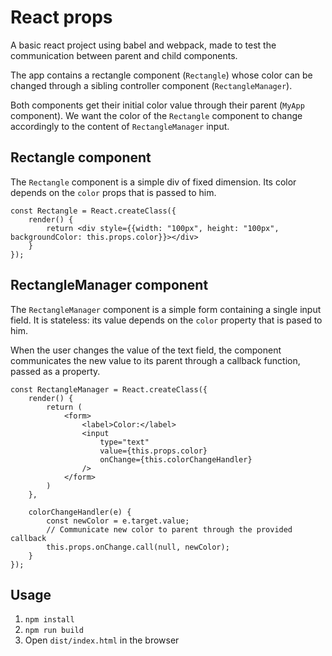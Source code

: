 # React props
A basic react project using babel and webpack, made to test the communication between parent and child components.

The app contains a rectangle component (`Rectangle`) whose color can be changed through a sibling controller component (`RectangleManager`).

Both components get their initial color value through their parent (`MyApp` component). We want the color of the `Rectangle` component to change accordingly to the content of `RectangleManager` input.

## Rectangle component
The `Rectangle` component is a simple div of fixed dimension. Its color depends on the `color` props that is passed to him.

```JSX
const Rectangle = React.createClass({
	render() {
		return <div style={{width: "100px", height: "100px", backgroundColor: this.props.color}}></div>
	}
});
```

## RectangleManager component
The `RectangleManager` component is a simple form containing a single input field. It is stateless: its value depends on the `color` property that is pased to him.

When the user changes the value of the text field, the component communicates the new value to its parent through a callback function, passed as a property.

```JSX
const RectangleManager = React.createClass({
	render() {
		return (
			<form>
				<label>Color:</label>
				<input
					type="text"
					value={this.props.color}
					onChange={this.colorChangeHandler}
				/>
			</form>
		)
	},

	colorChangeHandler(e) {
		const newColor = e.target.value;
		// Communicate new color to parent through the provided callback
		this.props.onChange.call(null, newColor);
	}
});
```

## Usage
1. `npm install`
2. `npm run build`
3. Open `dist/index.html` in the browser